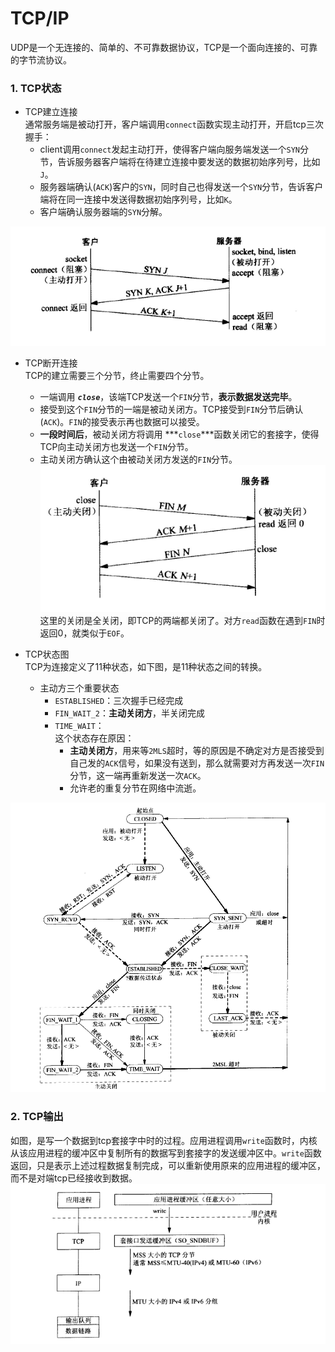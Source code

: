 # TCP/IP
UDP是一个无连接的、简单的、不可靠数据协议，TCP是一个面向连接的、可靠的字节流协议。

### 1. TCP状态
+ TCP建立连接  
    通常服务端是被动打开，客户端调用`connect`函数实现主动打开，开启tcp三次握手：
    + client调用`connect`发起主动打开，使得客户端向服务端发送一个`SYN`分节，告诉服务器客户端将在待建立连接中要发送的数据初始序列号，比如`J`。
    + 服务器端确认(`ACK`)客户的`SYN`，同时自己也得发送一个`SYN`分节，告诉客户端将在同一连接中发送得数据初始序列号，比如`K`。
    + 客户端确认服务器端的`SYN`分解。

![tcp三次握手](./Image/tcp三次握手.jpg)
+ TCP断开连接  
    TCP的建立需要三个分节，终止需要四个分节。
    + 一端调用 ***`close`***，该端TCP发送一个`FIN`分节，**表示数据发送完毕**。
    + 接受到这个`FIN`分节的一端是被动关闭方。TCP接受到`FIN`分节后确认(`ACK`)。`FIN`的接受表示再也数据可以接受。
    + **一段时间后**，被动关闭方将调用 ***`close`***函数关闭它的套接字，使得TCP向主动关闭方也发送一个`FIN`分节。
    + 主动关闭方确认这个由被动关闭方发送的`FIN`分节。  
    ![tcp断开链接](./Image/tcp断开链接.jpg)  
    这里的关闭是全关闭，即TCP的两端都关闭了。对方`read`函数在遇到`FIN`时返回0，就类似于`EOF`。

+ TCP状态图  
    TCP为连接定义了11种状态，如下图，是11种状态之间的转换。
    + 主动方三个重要状态
        + `ESTABLISHED`：三次握手已经完成
        + `FIN_WAIT_2`：**主动关闭方**，半关闭完成
        + `TIME_WAIT`：  
            这个状态存在原因：  
            + **主动关闭方**，用来等`2MLS`超时，等的原因是不确定对方是否接受到自己发的`ACK`信号，如果没有送到，那么就需要对方再发送一次`FIN`分节，这一端再重新发送一次`ACK`。
            + 允许老的重复分节在网络中流逝。

![TCP状态转换图](./Image/tcp状态转换.jpg)

### 2. TCP输出
如图，是写一个数据到tcp套接字中时的过程。应用进程调用`write`函数时，内核从该应用进程的缓冲区中复制所有的数据写到套接字的发送缓冲区中。`write`函数返回，只是表示上述过程数据复制完成，可以重新使用原来的应用进程的缓冲区，而不是对端tcp已经接收到数据。
![tcp输出.jpg](./Image/tcp输出.jpg)